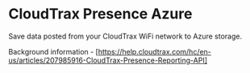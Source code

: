 # CloudTrax Presence Azure
Save data posted from your CloudTrax WiFi network to Azure storage.

Background information - [https://help.cloudtrax.com/hc/en-us/articles/207985916-CloudTrax-Presence-Reporting-API]
